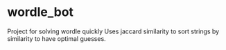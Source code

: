 # wordle_bot
Project for solving wordle quickly
Uses jaccard similarity to sort strings by similarity to have optimal guesses.
